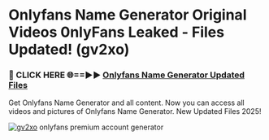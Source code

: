 # Onlyfans Name Generator Original Videos 0nlyFans Leaked - Files Updated! (gv2xo)

<h3>🔴 CLICK HERE 🌐==►► <a href="https://tinyurl.com/2wckxsce" rel="nofollow">Onlyfans Name Generator Updated Files</a></h3>

Get Onlyfans Name Generator and all content. Now you can access all videos and pictures of Onlyfans Name Generator. New Updated Files 2025!

[![gv2xo](https://i.imgur.com/AFduVYN.gif)](https://tinyurl.com/2wckxsce)
onlyfans premium account generator